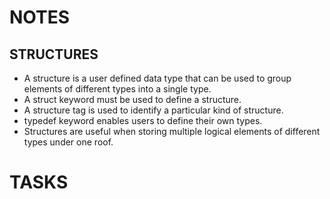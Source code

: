 # NOTES
## STRUCTURES

- A structure is a user defined data type that can be used to group elements of different types into a single type.
- A struct keyword must be used to define a structure.
- A structure tag is used to identify a particular kind of structure.
- typedef keyword enables users to define their own types.
- Structures are useful when storing multiple logical elements of different types under one roof.

# TASKS

